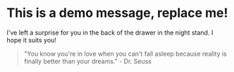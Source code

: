 # This is a demo message, replace me!

I've left a surprise for you in the back of the drawer in the night stand. I hope it suits you!

> "You know you're in love when you can't fall asleep because reality is finally better than your dreams." - Dr. Seuss